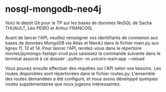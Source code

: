 # nosql-mongodb-neo4j

Voici le dépôt Git pour le TP sur les bases de données NoSQL de Sacha THUAULT, Léo PEIRO et Arthur FRANCOIS.

Avant de lancer l'API, veuillez renseigner vos identifiants de connexion aux bases de données MongoDB via Atlas et Neo4J dans le fichier main.py aux lignes 11, 12 et 14.
Pour lancer l'API, rendez-vous dans le répertoire movies/pymongo-fastapi-crud puis saisissez la commande suivante dans le terminal associé à ce dossier : python -m uvicorn main:app --reload

Vous pouvez ensuite effectuer des requêtes sur l'API selon vos besoins. Les routes disponibles sont répertoriées dans le fichier routes.py. L'ensemble des routes demandées a été configuré, et nous avons développé quelques routes supplémentaires que nous jugeons intéressantes.
